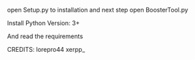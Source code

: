 open Setup.py to installation and next step open BoosterTool.py

Install Python 
Version: 3+

And read the requirements





CREDITS:
lorepro44
xerpp_